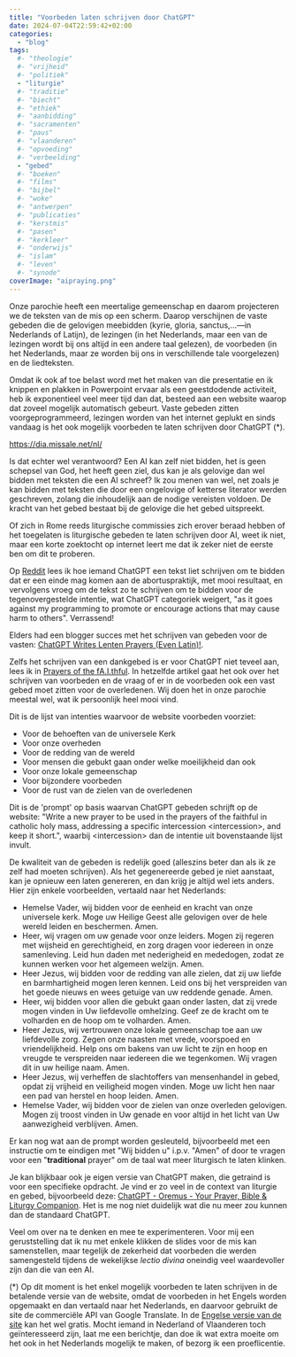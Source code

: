 ```yaml
---
title: "Voorbeden laten schrijven door ChatGPT"
date: 2024-07-04T22:59:42+02:00
categories: 
  - "blog"
tags:
  #- "theologie"
  #- "vrijheid"
  #- "politiek"
  - "liturgie"
  #- "traditie"
  #- "biecht"
  #- "ethiek"
  #- "aanbidding"
  #- "sacramenten"
  #- "paus"
  #- "vlaanderen"
  #- "opvoeding"
  #- "verbeelding"
  - "gebed"
  #- "boeken"
  #- "films"
  #- "bijbel"
  #- "woke"
  #- "antwerpen"
  #- "publicaties"
  #- "kerstmis"
  #- "pasen"
  #- "kerkleer"
  #- "onderwijs"
  #- "islam"
  #- "leven"
  #- "synode"
coverImage: "aipraying.png"
---
```


Onze parochie heeft een meertalige gemeenschap en daarom projecteren we de teksten van de mis op een scherm. Daarop verschijnen de vaste gebeden die de gelovigen meebidden (kyrie, gloria, sanctus,&#x2026;&#x2014;in Nederlands of Latijn), de lezingen (in het Nederlands, maar een van de lezingen wordt bij ons altijd in een andere taal gelezen), de voorbeden (in het Nederlands, maar ze worden bij ons in verschillende tale voorgelezen) en de liedteksten.

Omdat ik ook af toe belast word met het maken van die presentatie en ik knippen en plakken in Powerpoint ervaar als een geestdodende activiteit, heb ik exponentieel veel meer tijd dan dat, besteed aan een website waarop dat zoveel mogelijk automatisch gebeurt. Vaste gebeden zitten voorgeprogrammeerd, lezingen worden van het internet geplukt en sinds vandaag is het ook mogelijk voorbeden te laten schrijven door ChatGPT (\*).

<https://dia.missale.net/nl/>

Is dat echter wel verantwoord? Een AI kan zelf niet bidden, het is geen schepsel van God, het heeft geen ziel, dus kan je als gelovige dan wel bidden met teksten die een AI schreef? Ik zou menen van wel, net zoals je kan bidden met teksten die door een ongelovige of ketterse literator werden geschreven, zolang die inhoudelijk aan de nodige vereisten voldoen. De kracht van het gebed bestaat bij de gelovige die het gebed uitspreekt.

Of zich in Rome reeds liturgische commissies zich erover beraad hebben of het toegelaten is liturgische gebeden te laten schrijven door AI, weet ik niet, maar een korte zoektocht op internet leert me dat ik zeker niet de eerste ben om dit te proberen.

Op [Reddit](https://www.reddit.com/r/Catholicism/comments/104pw8n/i_asked_gpt_chatbot_to_write_a_prayer_to_god_to/) lees ik hoe iemand ChatGPT een tekst liet schrijven om te bidden dat er een einde mag komen aan de abortuspraktijk, met mooi resultaat, en vervolgens vroeg om de tekst zo te schrijven om te bidden voor de tegenovergestelde intentie, wat ChatGPT categoriek weigert, "as it goes against my programming to promote or encourage actions that may cause harm to others". Verrassend!

Elders had een blogger succes met het schrijven van gebeden voor de vasten: [ChatGPT Writes Lenten Prayers (Even Latin)!](https://brandonsnotepad.wordpress.com/2023/03/31/chatgpt-writes-lenten-prayers-even-latin/).

Zelfs het schrijven van een dankgebed is er voor ChatGPT niet teveel aan, lees ik in [Prayers of the fA.I.thful](https://praytellblog.com/index.php/2023/02/27/prayers-of-the-fa-i-thful/). In hetzelfde artikel gaat het ook over het schrijven van voorbeden en de vraag of er in de voorbeden ook een vast gebed moet zitten voor de overledenen. Wij doen het in onze parochie meestal wel, wat ik persoonlijk heel mooi vind.

Dit is de lijst van intenties waarvoor de website voorbeden voorziet:

-   Voor de behoeften van de universele Kerk
-   Voor onze overheden
-   Voor de redding van de wereld
-   Voor mensen die gebukt gaan onder welke moeilijkheid dan ook
-   Voor onze lokale gemeenschap
-   Voor bijzondere voorbeden
-   Voor de rust van de zielen van de overledenen

Dit is de 'prompt' op basis waarvan ChatGPT gebeden schrijft op de website: "Write a new prayer to be used in the prayers of the faithful in catholic holy mass, addressing a specific intercession \<intercession\>, and keep it short.", waarbij \<intercession\> dan de intentie uit bovenstaande lijst invult.

De kwaliteit van de gebeden is redelijk goed (alleszins beter dan als ik ze zelf had moeten schrijven). Als het gegenereerde gebed je niet aanstaat, kan je opnieuw een laten genereren, en dan krijg je altijd wel iets anders. Hier zijn enkele voorbeelden, vertaald naar het Nederlands:

-   Hemelse Vader, wij bidden voor de eenheid en kracht van onze universele kerk. Moge uw Heilige Geest alle gelovigen over de hele wereld leiden en beschermen. Amen.
-   Heer, wij vragen om uw genade voor onze leiders. Mogen zij regeren met wijsheid en gerechtigheid, en zorg dragen voor iedereen in onze samenleving. Leid hun daden met nederigheid en mededogen, zodat ze kunnen werken voor het algemeen welzijn. Amen.
-   Heer Jezus, wij bidden voor de redding van alle zielen, dat zij uw liefde en barmhartigheid mogen leren kennen. Leid ons bij het verspreiden van het goede nieuws en wees getuige van uw reddende genade. Amen.
-   Heer, wij bidden voor allen die gebukt gaan onder lasten, dat zij vrede mogen vinden in Uw liefdevolle omhelzing. Geef ze de kracht om te volharden en de hoop om te volharden. Amen.
-   Heer Jezus, wij vertrouwen onze lokale gemeenschap toe aan uw liefdevolle zorg. Zegen onze naasten met vrede, voorspoed en vriendelijkheid. Help ons om bakens van uw licht te zijn en hoop en vreugde te verspreiden naar iedereen die we tegenkomen. Wij vragen dit in uw heilige naam. Amen.
-   Heer Jezus, wij verheffen de slachtoffers van mensenhandel in gebed, opdat zij vrijheid en veiligheid mogen vinden. Moge uw licht hen naar een pad van herstel en hoop leiden. Amen.
-   Hemelse Vader, wij bidden voor de zielen van onze overleden gelovigen. Mogen zij troost vinden in Uw genade en voor altijd in het licht van Uw aanwezigheid verblijven. Amen.

Er kan nog wat aan de prompt worden gesleuteld, bijvoorbeeld met een instructie om te eindigen met "Wij bidden u" i.p.v. "Amen" of door te vragen voor een "**traditional** prayer" om de taal wat meer liturgisch te laten klinken.

Je kan blijkbaar ook je eigen versie van ChatGPT maken, die getraind is voor een specifieke opdracht. Je vind er zo veel in de context van liturgie en gebed, bijvoorbeeld deze: [ChatGPT - Oremus - Your Prayer, Bible & Liturgy Companion](https://chatgpt.com/g/g-sGxtBbR0m-oremus-your-prayer-bible-liturgy-companion). Het is me nog niet duidelijk wat die nu meer zou kunnen dan de standaard ChatGPT.

Veel om over na te denken en mee te experimenteren. Voor mij een geruststelling dat ik nu met enkele klikken de slides voor de mis kan samenstellen, maar tegelijk de zekerheid dat voorbeden die werden samengesteld tijdens de wekelijkse *lectio divina* oneindig veel waardevoller zijn dan die van een AI.

(\*) Op dit moment is het enkel mogelijk voorbeden te laten schrijven in de betalende versie van de website, omdat de voorbeden in het Engels worden opgemaakt en dan vertaald naar het Nederlands, en daarvoor gebruikt de site de commerciële API van Google Translate. In de [Engelse versie van de site](https://slideshow.missale.net/en/) kan het wel gratis. Mocht iemand in Nederland of Vlaanderen toch geïnteresseerd zijn, laat me een berichtje, dan doe ik wat extra moeite om het ook in het Nederlands mogelijk te maken, of bezorg ik een proeflicentie.

